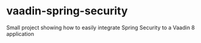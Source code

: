# vaadin-spring-security
Small project showing how to easily integrate Spring Security to a Vaadin 8 application
